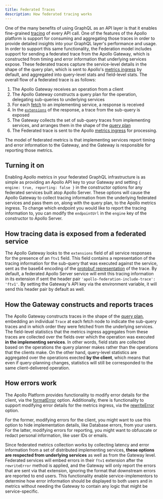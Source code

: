 ```yaml
---
title: Federated Traces
description: How federated tracing works
---
```


One of the many benefits of using GraphQL as an API layer is that it enables fine-grained [tracing](https://www.apollographql.com/docs/platform/performance/#traces) of every API call. One of the features of the Apollo platform is support for consuming and aggregating those traces in order to provide detailed insights into your GraphQL layer's performance and usage. In order to support this same functionality, the Federation model includes support for sending a federated trace from the Apollo Gateway, which is constructed from timing and error information that underlying services expose. These federated traces capture the service-level details in the shape of the query plan, which is sent to Apollo's [metrics ingress](https://www.apollographql.com/docs/references/setup-analytics/#engine-reporting-endpoint) by default, and aggregated into query-level stats and field-level stats. The overall flow of a federated trace is as follows:

1. The Apollo Gateway receives an operation from a client
1. The Apollo Gateway constructs a query plan for the operation, delegating sub-queries to underlying services
1. For each [fetch](https://www.apollographql.com/docs/apollo-server/federation/federation-spec/#fetch-service-capabilities) to an implementing service, a response is received
1. In the [`extensions`](https://www.apollographql.com/docs/resources/graphql-glossary/#extensions) of the response, a trace from the sub-query is exposed
1. The Gateway collects the set of sub-query traces from implementing services, and arranges them in the shape of the [query plan](https://www.apollographql.com/docs/apollo-server/federation/implementing/#inspecting-query-plans)
1. The Federated trace is sent to the Apollo [metrics ingress](https://www.apollographql.com/docs/references/setup-analytics/#engine-reporting-endpoint) for processing.

The model of federated metrics is that implementing services report timing and error information to the Gateway, and the Gateway is responsible for reporting those metrics.

## Turning it on

Enabling Apollo metrics in your federated GraphQL infrastructure is as simple as providing an Apollo API key to your Gateway and setting `{ engine: true, reporting: false }` in the constructor options for any federated services built atop Apollo Server. These options will cause the Apollo Gateway to collect tracing information from the underlying federated services and pass them on, along with the query plan, to the Apollo metrics ingress. To change which endpoint you would like to report the tracing information to, you can modify the `endpointUrl` in the `engine` key of the constructor to Apollo Server.

## How tracing data is exposed from a federated service

The Apollo Gateway looks to the `extensions` field of all service responses for the presence of an `ftv1` field. This field contains a representation of the tracing information for the sub-query that was executed against the service, sent as the base64 encoding of the [protobuf representation](https://github.com/apollographql/apollo-server/blob/master/packages/apollo-engine-reporting-protobuf/src/reports.proto) of the trace. By default, a federated Apollo Server service will emit this tracing information in its extension if sent the header pair `'apollo-federation-include-trace': 'ftv1'`. By setting the Gateway's API key via the environment variable, it will send this header pair by default as well.

## How the Gateway constructs and reports traces

The Apollo Gateway constructs traces in the shape of the [query plan](https://www.apollographql.com/docs/apollo-server/federation/implementing/#inspecting-query-plans), embedding an individual `Trace` at each fetch node to indicate the sub-query traces and in which order they were fetched from the underlying services. The field-level statistics that the metrics ingress aggregates from these traces are collected over the fields over which the operation was executed **in the implementing services**. In other words, field stats are collected based on the operations the query planner makes rather than the operations that the clients make. On the other hand, query-level statistics are aggregated over the operations exected **by the client**, which means that even if query-planning changes, statistics will still be corresponded to the same client-delivered operation.

## How errors work

The Apollo Platform provides functionality to modify error details for the client, via the [formatError](https://www.apollographql.com/docs/apollo-server/features/errors/#for-the-client-response) option. Additionally, there is functionality to support modifying error details for the metrics ingress, via the [rewriteError](https://www.apollographql.com/docs/apollo-server/features/errors/#for-apollo-engine-reporting) option.

For the former, modifying errors for the client, you might want to use this option to hide implementation details, like Database errors, from your users. For the latter, modifying errors for reporting, you might want to obfuscate or redact personal information, like user IDs or emails.

Since federated metrics collection works by collecting latency and error information from a set of distributed implementing services, **these options are respected from underlying services** as well as from the Gateway level. Federated services will embed errors in their `ftv1` extension after the `rewriteError` method is applied, and the Gateway will only report the errors that are sent via that extension, ignoring the format that downstream errors are reported to end users. This functionality enable service-implementors to determine how error information should be displayed to both users and in metrics without needing the Gateway to contain any logic that might be service-specific.
